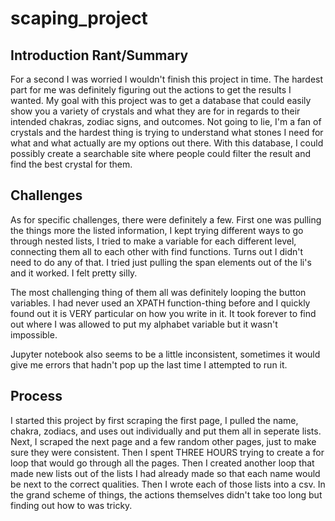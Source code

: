 # scaping_project

## Introduction Rant/Summary
For a second I was worried I wouldn't finish this project in time. The hardest part for me was definitely figuring out the actions to get the results I wanted. My goal with this project was to get a database that could easily show you a variety of crystals and what they are for in regards to their intended chakras, zodiac signs, and outcomes. Not going to lie, I'm a fan of crystals and the hardest thing is trying to understand what stones I need for what and what actually are my options out there. With this database, I could possibly create a searchable site where people could filter the result and find the best crystal for them. 

## Challenges
As for specific challenges, there were definitely a few. First one was pulling the things more the listed information, I kept trying different ways to go through nested lists, I tried to make a variable for each different level, connecting them all to each other with find functions. Turns out I didn't need to do any of that. I tried just pulling the span elements out of the li's and it worked. I felt pretty silly. 

The most challenging thing of them all was definitely looping the button variables. I had never used an XPATH function-thing before and I quickly found out it is VERY particular on how you write in it. It took forever to find out where I was allowed to put my alphabet variable but it wasn't impossible.

Jupyter notebook also seems to be a little inconsistent, sometimes it would give me errors that hadn't pop up the last time I attempted to run it.

## Process
I started this project by first scraping the first page, I pulled the name, chakra, zodiacs, and uses out individually and put them all in seperate lists. Next, I scraped the next page and a few random other pages, just to make sure they were consistent. Then I spent THREE HOURS trying to create a for loop that would go through all the pages. Then I created another loop that made new lists out of the lists I had already made so that each name would be next to the correct qualities. Then I wrote each of those lists into a csv. In the grand scheme of things, the actions themselves didn't take too long but finding out how to was tricky.
